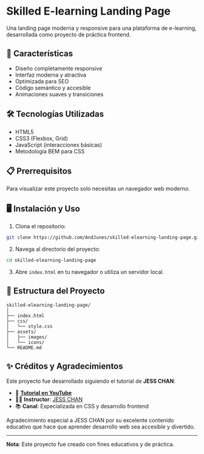 # Skilled E-learning Landing Page

Una landing page moderna y responsive para una plataforma de e-learning, desarrollada como proyecto de práctica frontend.

## 🚀 Características

- Diseño completamente responsive
- Interfaz moderna y atractiva
- Optimizada para SEO
- Código semántico y accesible
- Animaciones suaves y transiciones

## 🛠️ Tecnologías Utilizadas

- HTML5
- CSS3 (Flexbox, Grid)
- JavaScript (interacciones básicas)
- Metodología BEM para CSS

## 📋 Prerrequisitos

Para visualizar este proyecto solo necesitas un navegador web moderno.

## 🖥️ Instalación y Uso

1. Clona el repositorio:

```bash
git clone https://github.com/AndJunes/skilled-elearning-landing-page.git
```

2. Navega al directorio del proyecto:

```bash
cd skilled-elearning-landing-page
```

3. Abre `index.html` en tu navegador o utiliza un servidor local.

## 📁 Estructura del Proyecto

```
skilled-elearning-landing-page/
│
├── index.html
├── css/
│   └── style.css
├── assets/
│   ├── images/
│   └── icons/
└── README.md
```

## ✨ Créditos y Agradecimientos

Este proyecto fue desarrollado siguiendo el tutorial de **JESS CHAN**:

- 🎥 [**Tutorial en YouTube**](https://www.youtube.com/watch?v=nl9VlTA-AfE&t=3s)
- 👨‍💻 **Instructor**: [JESS CHAN](https://www.youtube.com/@codercoderbuilds)
- 📚 **Canal**: Especializada en CSS y desarrollo frontend

Agradecimiento especial a JESS CHAN por su excelente contenido educativo que hace que aprender desarrollo web sea accesible y divertido.

---

**Nota**: Este proyecto fue creado con fines educativos y de práctica.
